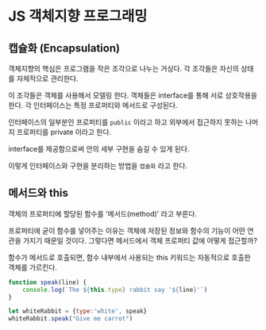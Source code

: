 # JS 객체지향 프로그래밍 

## 캡슐화 (Encapsulation)

객체지향의 핵심은 프로그램을 작은 조각으로 나누는 거싱다. 각 조각들은 자신의 상태를 자체적으로 관리한다.

이 조각들은 객체를 사용해서 모델링 한다. 객체들은 interface를 통해 서로 상호작용을 한다.
각 인터페이스는 특정 프로퍼티와 메서드로 구성된다.

인터페이스의 일부분인 프로퍼티를 `public` 이라고 하고 외부에서 접근하지 못하는 나머지 프로퍼티를 private 이라고 한다. 

interface를 제공함으로써 안의 세부 구현을 숨길 수 있게 된다.

이렇게 인터페이스와 구현을 분리하는 방법을 `캡슐화` 라고 한다.


## 메서드와 this

객체의 프로퍼티에 할당된 함수를 '메서드(method)' 라고 부른다.

프로퍼티에 굳이 함수를 넣어주는 이유는 객체에 저장된 정보와 함수의 기능이 어떤 연관을 가지기 때문일 것이다. 그렇다면 메서드에서 객체 프로퍼티 값에 어떻게 접근할까?

함수가 메서드로 호출되면, 함수 내부에서 사용되는 this 키워드는 자동적으로 호출한 객체를 가르킨다.


```javascript
function speak(line) {
    console.log(`The ${this.type} rabbit say '${line}'`)
}

let whiteRabbit = {type:'white', speak}
whiteRabbit.speak("Give me carrot")
```

